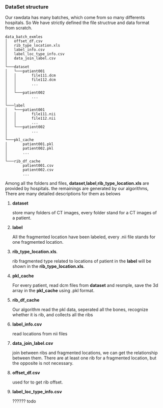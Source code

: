 ### DataSet structure
Our rawdata has many batches, which come from so many differents hospitals. So We have strictly defined the file structrue and data format from scratch. 
```
data_batch_exmles
│   offset_df.csv
│   rib_type_location.xls    
│   label_info.csv
│   label_loc_type_info.csv    
│   data_join_label.csv
│ 
└───dataset
│   └───patient001
│   │       file111.dcm
│   │       file112.dcm
│   │       ...
│   │
│   └───patient002
│           ...
│
└───label
│   └───patient001
│   │       file111.nii
│   │       file112.nii
│   │       ...
│   └───patient002
│           ...
│
└───pkl_cache
│       patient001.pkl
│       patient002.pkl
│       ...
│
└───rib_df_cache
        patient001.csv
        patient002.csv
        ...
```

Among all the folders and files, **dataset**,**label**,**rib_type_location.xls** are provided by hospitals. the remainings are generated by our algorithms, There are many detailed descriptions for them as belows
1. **dataset**

    store many folders of CT images, every folder stand for a CT images of a patient.
2. **label**

    All the fragmented location have been labeled, every .nii file stands for one fragmented location.
3. **rib_type_location.xls**.

    rib fragmented type related to locations of patient in the **label** will be shown in the **rib_type_location.xls**.
4. **pkl_cache**

    For every patient, read dcm files from **dataset** and resmple, save the 3d array in the **pkl_cache** using .pkl format.
    
5. **rib_df_cache**

    Our algorithm read the pkl data, seperated all the bones, recognize whether it is rib, and collects all the ribs
6. **label_info.csv**

    read locations from nii files
7. **data_join_label.csv**

    join between ribs and fragmented locations, we can get the relationship between them. There are at least one rib for a fragmented location, but the opposite is not necessary.
8. **offset_df.csv**

    used for to get rib offset.
9. **label_loc_type_info.csv**

    ?????? todo
